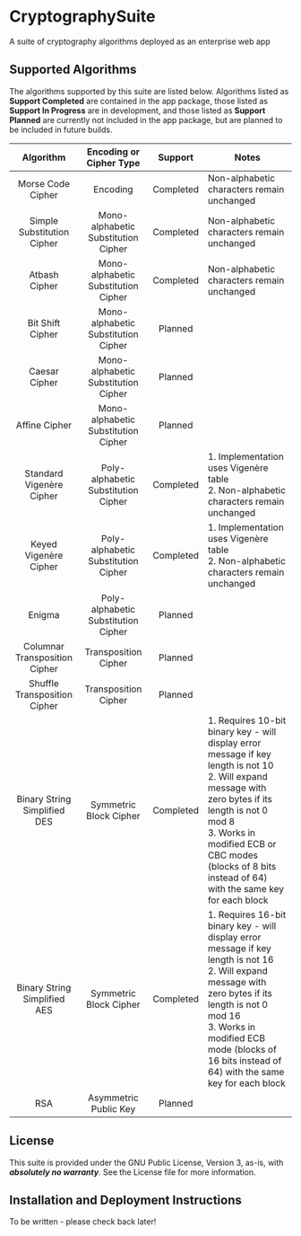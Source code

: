 # CryptographySuite
A suite of cryptography algorithms deployed as an enterprise web app

## Supported Algorithms
The algorithms supported by this suite are listed below. Algorithms listed as **Support Completed** are contained in
the app package, those listed as **Support In Progress** are in development, and those listed as **Support Planned** 
are currently not included in the app package, but are planned to be included in future builds.

|            Algorithm            |       Encoding or Cipher Type       |  Support  | Notes                                                                                                                                                                                                                                                                   |
|:-------------------------------:|:-----------------------------------:|:---------:|-------------------------------------------------------------------------------------------------------------------------------------------------------------------------------------------------------------------------------------------------------------------------|
|        Morse Code Cipher        |              Encoding               | Completed | Non-alphabetic characters remain unchanged                                                                                                                                                                                                                              |
|   Simple Substitution Cipher    | Mono-alphabetic Substitution Cipher | Completed | Non-alphabetic characters remain unchanged                                                                                                                                                                                                                              |
|          Atbash Cipher          | Mono-alphabetic Substitution Cipher | Completed | Non-alphabetic characters remain unchanged                                                                                                                                                                                                                              |
|        Bit Shift Cipher         | Mono-alphabetic Substitution Cipher |  Planned  |                                                                                                                                                                                                                                                                         |
|          Caesar Cipher          | Mono-alphabetic Substitution Cipher |  Planned  |                                                                                                                                                                                                                                                                         |
|          Affine Cipher          | Mono-alphabetic Substitution Cipher |  Planned  |                                                                                                                                                                                                                                                                         |
| Standard Vigen&egrave;re Cipher | Poly-alphabetic Substitution Cipher | Completed | 1. Implementation uses Vigen&egrave;re table<br/>2. Non-alphabetic characters remain unchanged                                                                                                                                                                          |
|  Keyed Vigen&egrave;re Cipher   | Poly-alphabetic Substitution Cipher | Completed | 1. Implementation uses Vigen&egrave;re table<br/>2. Non-alphabetic characters remain unchanged                                                                                                                                                                          |
|             Enigma              | Poly-alphabetic Substitution Cipher |  Planned  |                                                                                                                                                                                                                                                                         |
|  Columnar Transposition Cipher  |        Transposition Cipher         |  Planned  |                                                                                                                                                                                                                                                                         |
|  Shuffle Transposition Cipher   |        Transposition Cipher         |  Planned  |                                                                                                                                                                                                                                                                         |
|  Binary String Simplified DES   |       Symmetric Block Cipher        | Completed | 1. Requires 10-bit binary key - will display error message if key length is not 10<br/>2. Will expand message with zero bytes if its length is not  0 mod 8<br/>3. Works in modified ECB or CBC modes (blocks of 8 bits instead of 64) with the same key for each block |
|  Binary String Simplified AES   |       Symmetric Block Cipher        | Completed | 1. Requires 16-bit binary key - will display error message if key length is not 16<br/>2. Will expand message with zero bytes if its length is not 0 mod 16<br/>3. Works in modified ECB mode (blocks of 16 bits instead of 64) with the same key for each block        |
|               RSA               |        Asymmetric Public Key        |  Planned  |                                                                                                                                                                                                                                                                         |
       
## License
This suite is provided under the GNU Public License, Version 3, as-is, with **_absolutely no warranty_**.
See the License file for more information.

## Installation and Deployment Instructions
To be written - please check back later!
